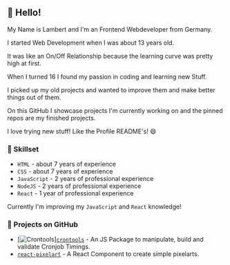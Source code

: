 ## 🧬 Hello!

My Name is Lambert and I'm an Frontend Webdeveloper from Germany.


I started Web Development when I was about 13 years old.

It was like an On/Off Relationship because the learning curve was pretty high at first.


When I turned 16 I found my passion in coding and learning new Stuff.

I picked up my old projects and wanted to improve them and make better things out of them.


On this GitHub I showcase projects I'm currently working on and the pinned repos are my finished projects.


I love trying new stuff! Like the Profile README's! 😄

### 🔭  Skillset

- `HTML` - about 7 years of experience
- `CSS` - about 7 years of experience
- `JavaScript` - 2 years of professional experience
- `NodeJS` - 2 years of professional experience
- `React` - 1 year of professional experience

Currently I'm improving my `JavaScript` and `React` knowledge!

### 🔨  Projects on GitHub

- [![Crontools][crontools-stars]][`crontools`](https://github.com/l-mbert/crontools) - An JS Package to manipulate, build and validate Cronjob Timings.
- [`react-pixelart`](https://github.com/l-mbert/react-pixelart) - A React Component to create simple pixelarts.

[crontools-stars]: https://img.shields.io/github/stars/l-mbert/crontools
[react-pixelart-stars]: https://img.shields.io/github/stars/l-mbert/react-pixelart

